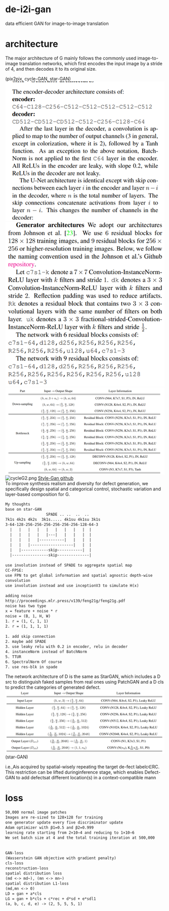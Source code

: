 # de-i2i-gan
data efficient GAN for image-to-image translation

# architecture
The major architecture of G mainly follows the commonly used image-to-image translation networks, which first encodes the input image by a stride of 4, and then decodes it to its original size.

(pix2pix, cycle-GAN, star-GAN)    
![pix2pix-G.png](images/pixG.png)
![cycleGAN-G.png](images/cycleG.png)
![starGAN-G.png](images/starG.png)
![cycleG2.png](https://miro.medium.com/max/4800/1*IPAXkl4Cz2RsDwHPHck7Xw.png)
[Style-Gan github](https://github.com/yunjey/stargan)  
To improve synthesis realism and diversity for defect generation, we specifically design spatial and categorical control, stochastic variation and layer-based composition for G.
```angular2html
My thoughts
base on star-GAN
                  SPADE .. ..  ..  ..
7k1s 4k2s 4k2s  3k1s..... 4k1su 4k1su 3k1s
3-64-128-256-256-256-256-256-256-128-64-3
  |   |   |   |   |   |   |   |   |  | 
  |   |   |   |   |---|   |   |   |  | 
  |   |   |   |-----------|   |   |  | 
  |   |   |-------------------|   |  | 
  |   |------------skip-----------|  | 
  |----------------skip--------------|

use involution instead of SPADE to aggregate spatial map
CC-FPSE:
use FPN to get global information and spatial agnostic depth-wise convolution
use involution instead and use inceptionV3 to simulate H(x)

adding noise  
http://proceedings.mlr.press/v139/feng21g/feng21g.pdf
noise has two type
x = feature + noise * r
noise = (B, 1, H, W)
1. r = (1, C, 1, 1)
2. r = (1, 1, 1, 1)

1. add skip connection
2. maybe add SPADE
3. use leaky relu with 0.2 in encoder, relu in decoder
4. instanceNorm instead of BatchNorm
5. TTUR
6. SpectralNorm Of course
7. use res-blk in spade
```
The network architecture of D is the same as StarGAN, which includes a D src to distinguish faked samples from real ones using PatchGAN and a D cls to predict the categories of generated defect.
![starGAN-D.png](images/starD.png)
(star-GAN)

i.e.,Ais acquired by spatial-wisely repeating the target de-fect labelc∈RC. This restriction can be lifted duringinference stage, which enables Defect-GAN to add defectsat different location(s) in a context-compatible mann

# loss
```angular2html
50,000 normal image patches
Images are re-sized to 128×128 for training
one generator update every five discriminator update
Adam optimizer with β1=0.5 and β2=0.999
learning rate starting from 2×10−4 and reducing to 1×10−6
We set batch size at 4 and the total training iteration at 500,000


GAN-loss  
(Wasserstein GAN objective with gradient penalty)
cls-loss  
reconstruction-loss  
spatial distribution loss  
(md <-> md~), (mn <-> mn~)  
spatial distribution L1-loss  
(md,mn <-> 0)  
LD = gan + a*cls  
LG = gan + b*cls + c*rec + d*sd + e*sdl1  
(a, b, c, d, e) -> (2, 5, 5, 5, 1)  
```